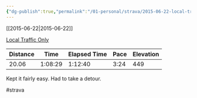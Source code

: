```yaml
---
{"dg-publish":true,"permalink":"/01-personal/strava/2015-06-22-local-traffic-only/"}
---
```



[[2015-06-22\|2015-06-22]]

[Local Traffic Only](https://www.strava.com/activities/331034755)

| Distance | Time    | Elapsed Time | Pace | Elevation |
| -------- | ------- | ------------ | ---- | --------- |
| 20.06    | 1:08:29 | 1:12:40      | 3:24 | 449       |


Kept it fairly easy. Had to take a detour.

#strava
